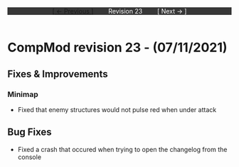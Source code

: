 <div style="width:100%;background-color:#373737;color:#FFFFFF;text-align:center">
<div style="display:inline-block;float:left;padding-left:20%">
<a href="revision22">
[ <- Previous ]
</a>
</div>
<div style="display:inline-block;">
Revision 23
</div>
<div style="display:inline-block;float:right;padding-right:20%">
[ Next -> ]
</div>
</div>

<br />

# CompMod revision 23 - (07/11/2021)
## Fixes & Improvements

### Minimap
* Fixed that enemy structures would not pulse red when under attack

## Bug Fixes

* Fixed a crash that occured when trying to open the changelog from the console

<br/>

